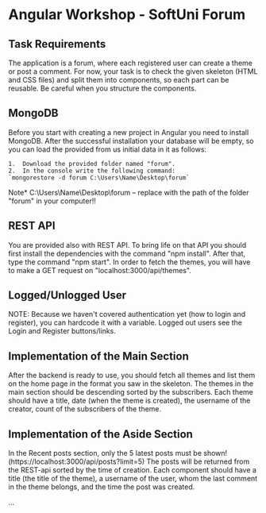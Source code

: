 # Angular Workshop - SoftUni Forum 

## Task Requirements
The application is a forum, where each registered user can create a theme or post a comment. For now, your task is to check the given skeleton (HTML and CSS files) and split them into components, so each part can be reusable. Be careful when you structure the components.

## MongoDB
Before you start with creating a new project in Angular you need to install MongoDB. After the successful installation your database will be empty, so you can load the provided from us initial data in it as follows: 

    1.	Download the provided folder named "forum".
    2.	In the console write the following command:
    `mongorestore -d forum C:\Users\Name\Desktop\forum`

Note* C:\Users\Name\Desktop\forum – replace with the path of the folder "forum" in your computer!!

## REST API
You are provided also with REST API. To bring life on that API you should first install the dependencies with the command "npm install". After that, type the command "npm start". In order to fetch the themes, you will have to make a GET request on "localhost:3000/api/themes".

## Logged/Unlogged User
NOTE: Because we haven't covered authentication yet (how to login and register), you can hardcode it with a variable.
Logged out users see the Login and Register buttons/links.

## Implementation of the Main Section
After the backend is ready to use, you should fetch all themes and list them on the home page in the format you saw in the skeleton. 
The themes in the main section should be descending sorted by the subscribers. 
Each theme should have a title, date (when the theme is created), the username of the creator, count of the subscribers of the theme. 

## Implementation of the Aside Section
In the Recent posts section, only the 5 latest posts must be shown! (https://localhost:3000/api/posts?limit=5) The posts will be returned from the REST-api sorted by the time of creation. 
Each component should have a title (the title of the theme), a username of the user, whom the last comment in the theme belongs, and the time the post was created.

...